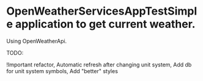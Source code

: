 # OpenWeatherServicesAppTestSimple application to get current weather.

Using OpenWeatherApi.



TODO:

!Important refactor,
Automatic refresh after changing unit system,
Add db for unit system symbols,
Add "better" styles

